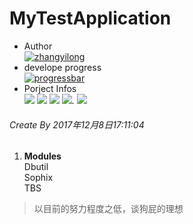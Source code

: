# MyTestApplication
- Author  
[![zhangyilong](https://img.shields.io/badge/zhang-yilong-green.svg?style=for-the-badge)]()  
- develope progress  
[![progressbar](http://progressed.io/bar/47?title=progressed)](https://www.baidu.com)  
- Porject Infos  
[![](https://img.shields.io/github/issues/316011989/MyTestApplication.svg?style=flat-square)](https://github.com/316011989/MyTestApplication/issues)
[![](https://img.shields.io/github/forks/316011989/MyTestApplication.svg?style=flat-square)](https://github.com/316011989/MyTestApplication/network)
[![](https://img.shields.io/github/stars/316011989/MyTestApplication.svg?style=flat-square)](https://github.com/316011989/MyTestApplication/stargazers)
[![](https://img.shields.io/github/release/316011989/MyTestApplication.svg?style=flat-square)](https://github.com/316011989/MyTestApplication/releases).
[![](https://img.shields.io/github/tag/316011989/MyTestApplication.svg?style=flat-square)](https://github.com/316011989/MyTestApplication/tag)

  
  
###### Create By 2017年12月8日17:11:04
1. **Modules**  
Dbutil  
Sophix  
TBS



> 以目前的努力程度之低，谈狗屁的理想
